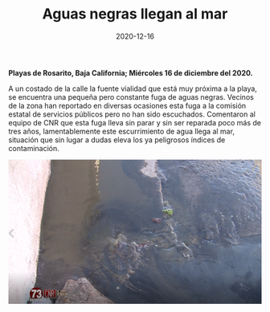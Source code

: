 ﻿---
layout: blog
title:  "Aguas negras llegan al mar"
date:   2020-12-16
categories: playas de rosarito
permalink: /:categories/:title:output_ext
image: /img/cnr/2020-12-16-aguas-negras.png
alt: "Aguas negras llegan al mar"
autor: 
---

**Playas de Rosarito, Baja California; Miércoles 16 de  diciembre del 2020.**

A un costado de la calle la fuente vialidad que está muy próxima a la playa, se encuentra una pequeña pero constante fuga de aguas negras.
Vecinos de la zona han reportado en diversas ocasiones esta fuga a la comisión estatal de servicios públicos pero no han sido escuchados.
Comentaron al equipo de CNR que esta fuga lleva sin parar y sin ser reparada poco más de tres años, lamentablemente este escurrimiento de agua llega al mar, situación que sin lugar a dudas eleva los ya peligrosos índices de contaminación.

<div id="carouselExampleSlidesOnly" class="carousel slide" data-ride="carousel">
  <div class="carousel-inner">
    <div class="carousel-item active">
       <img class="d-block w-100" src="/img/cnr/2020-12-16-aguas-negras.png" loading="lazy"  alt="Aguas negras llegan al mar">
    </div>
  </div>
</div>